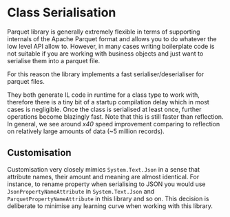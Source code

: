 # Class Serialisation

Parquet library is generally extremely flexible in terms of supporting internals of the Apache Parquet format and allows you to do whatever the low level API allow to. However, in many cases writing boilerplate code is not suitable if you are working with business objects and just want to serialise them into a parquet file. 

For this reason the library implements a fast serialiser/deserialiser for parquet files.

They both generate IL code in runtime for a class type to work with, therefore there is a tiny bit of a startup compilation delay which in most cases is negligible. Once the class is serialised at least once, further operations become blazingly fast. Note that this is still faster than reflection. In general, we see around *x40* speed improvement comparing to reflection on relatively large amounts of data (~5 million records).

## Customisation

Customisation very closely mimics `System.Text.Json` in a sense that attribute names, their amount and meaning are almost identical. For instance, to rename property when serialising to JSON you would use `JsonPropertyNameAttribute` in `System.Text.Json` and `ParquetPropertyNameAttribute` in this library and so on. This decision is deliberate to minimise any learning curve when working with this library.

